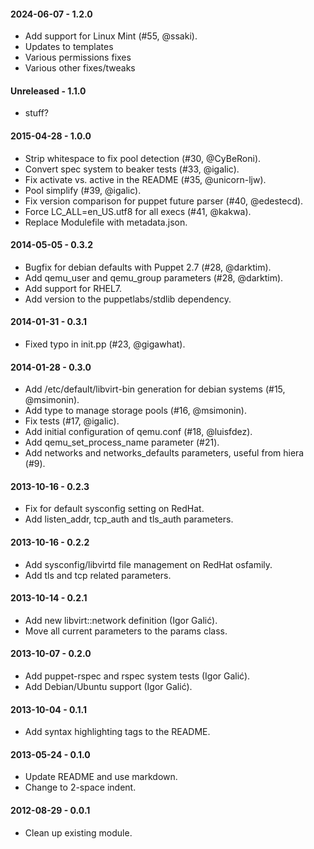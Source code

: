 #### 2024-06-07 - 1.2.0
* Add support for Linux Mint (#55, @ssaki).
* Updates to templates
* Various permissions fixes
* Various other fixes/tweaks

#### Unreleased - 1.1.0
* stuff?

#### 2015-04-28 - 1.0.0
* Strip whitespace to fix pool detection (#30, @CyBeRoni).
* Convert spec system to beaker tests (#33, @igalic).
* Fix activate vs. active in the README (#35, @unicorn-ljw).
* Pool simplify (#39, @igalic).
* Fix version comparison for puppet future parser (#40, @edestecd).
* Force LC_ALL=en_US.utf8 for all execs (#41, @kakwa).
* Replace Modulefile with metadata.json.

#### 2014-05-05 - 0.3.2
* Bugfix for debian defaults with Puppet 2.7 (#28, @darktim).
* Add qemu_user and qemu_group parameters (#28, @darktim).
* Add support for RHEL7.
* Add version to the puppetlabs/stdlib dependency.

#### 2014-01-31 - 0.3.1
* Fixed typo in init.pp (#23, @gigawhat).

#### 2014-01-28 - 0.3.0
* Add /etc/default/libvirt-bin generation for debian systems (#15, @msimonin).
* Add type to manage storage pools (#16, @msimonin).
* Fix tests (#17, @igalic).
* Add initial configuration of qemu.conf (#18, @luisfdez).
* Add qemu_set_process_name parameter (#21).
* Add networks and networks_defaults parameters, useful from hiera (#9).

#### 2013-10-16 - 0.2.3
* Fix for default sysconfig setting on RedHat.
* Add listen_addr, tcp_auth and tls_auth parameters.

#### 2013-10-16 - 0.2.2
* Add sysconfig/libvirtd file management on RedHat osfamily.
* Add tls and tcp related parameters.

#### 2013-10-14 - 0.2.1
* Add new libvirt::network definition (Igor Galić).
* Move all current parameters to the params class.

#### 2013-10-07 - 0.2.0
* Add puppet-rspec and rspec system tests (Igor Galić).
* Add Debian/Ubuntu support (Igor Galić).

#### 2013-10-04 - 0.1.1
* Add syntax highlighting tags to the README.

#### 2013-05-24 - 0.1.0
* Update README and use markdown.
* Change to 2-space indent.

#### 2012-08-29 - 0.0.1
* Clean up existing module.

